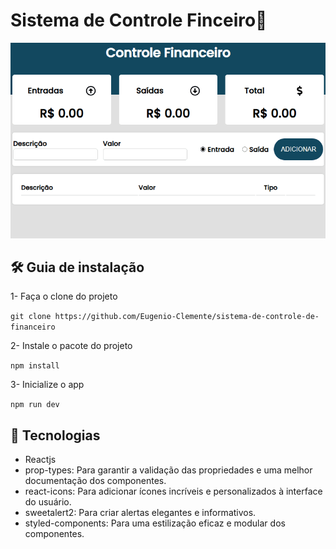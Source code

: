 # Sistema de Controle Finceiro🚀


 [<img src="/src/assets/controle-financeiro.gif" alt="git do sistema de controle finaceiro">]()


## 🛠 Guia de instalação
1- Faça o clone do projeto

``
git clone https://github.com/Eugenio-Clemente/sistema-de-controle-de-financeiro
``

2- Instale o pacote do projeto

``
npm install
``

3- Inicialize o app

``
npm run dev
``

## 📌 Tecnologias 
- Reactjs
- prop-types: Para garantir a validação das propriedades e uma melhor documentação dos componentes.
- react-icons: Para adicionar ícones incríveis e personalizados à interface do usuário.
- sweetalert2: Para criar alertas elegantes e informativos.
- styled-components: Para uma estilização eficaz e modular dos componentes.
